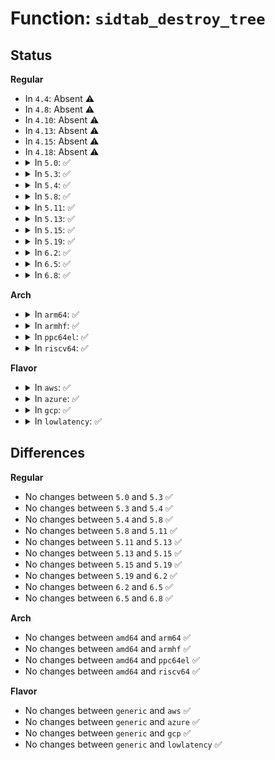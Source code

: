 # Function: <code>sidtab_destroy_tree</code>

## Status
<b>Regular</b>
<ul>
<li>
In <code>4.4</code>: Absent ⚠️
</li>
<li>
In <code>4.8</code>: Absent ⚠️
</li>
<li>
In <code>4.10</code>: Absent ⚠️
</li>
<li>
In <code>4.13</code>: Absent ⚠️
</li>
<li>
In <code>4.15</code>: Absent ⚠️
</li>
<li>
In <code>4.18</code>: Absent ⚠️
</li>
<li>
<details>
<summary>In <code>5.0</code>: ✅</summary>

```c
void sidtab_destroy_tree(union sidtab_entry_inner entry, u32 level);
```

**Collision:** Unique Static

**Inline:** No

**Transformation:** False

**Instances:**

```
In security/selinux/ss/sidtab.c (ffffffff81423c60)
Location: security/selinux/ss/sidtab.c:457
Inline: False
Direct callers:
  - security/selinux/ss/sidtab.c:sidtab_destroy
  - security/selinux/ss/sidtab.c:sidtab_destroy_tree
```
**Symbols:**

```
ffffffff81423c60-ffffffff81423d3a: sidtab_destroy_tree (STB_LOCAL)
```
</details>
</li>
<li>
<details>
<summary>In <code>5.3</code>: ✅</summary>

```c
void sidtab_destroy_tree(union sidtab_entry_inner entry, u32 level);
```

**Collision:** Unique Static

**Inline:** No

**Transformation:** False

**Instances:**

```
In security/selinux/ss/sidtab.c (ffffffff814517c0)
Location: security/selinux/ss/sidtab.c:462
Inline: False
Direct callers:
  - security/selinux/ss/sidtab.c:sidtab_destroy
  - security/selinux/ss/sidtab.c:sidtab_destroy_tree
```
**Symbols:**

```
ffffffff814517c0-ffffffff81451895: sidtab_destroy_tree (STB_LOCAL)
```
</details>
</li>
<li>
<details>
<summary>In <code>5.4</code>: ✅</summary>

```c
void sidtab_destroy_tree(union sidtab_entry_inner entry, u32 level);
```

**Collision:** Unique Static

**Inline:** No

**Transformation:** False

**Instances:**

```
In security/selinux/ss/sidtab.c (ffffffff8146b5a0)
Location: security/selinux/ss/sidtab.c:456
Inline: False
Direct callers:
  - security/selinux/ss/sidtab.c:sidtab_destroy
  - security/selinux/ss/sidtab.c:sidtab_destroy_tree
```
**Symbols:**

```
ffffffff8146b5a0-ffffffff8146b675: sidtab_destroy_tree (STB_LOCAL)
```
</details>
</li>
<li>
<details>
<summary>In <code>5.8</code>: ✅</summary>

```c
void sidtab_destroy_tree(union sidtab_entry_inner entry, u32 level);
```

**Collision:** Unique Static

**Inline:** No

**Transformation:** False

**Instances:**

```
In security/selinux/ss/sidtab.c (ffffffff814bfd90)
Location: security/selinux/ss/sidtab.c:475
Inline: False
Direct callers:
  - security/selinux/ss/sidtab.c:sidtab_destroy
  - security/selinux/ss/sidtab.c:sidtab_destroy_tree
```
**Symbols:**

```
ffffffff814bfd90-ffffffff814bfe84: sidtab_destroy_tree (STB_LOCAL)
```
</details>
</li>
<li>
<details>
<summary>In <code>5.11</code>: ✅</summary>

```c
void sidtab_destroy_tree(union sidtab_entry_inner entry, u32 level);
```

**Collision:** Unique Static

**Inline:** No

**Transformation:** False

**Instances:**

```
In security/selinux/ss/sidtab.c (ffffffff814dd7f0)
Location: security/selinux/ss/sidtab.c:485
Inline: False
Direct callers:
  - security/selinux/ss/sidtab.c:sidtab_destroy
  - security/selinux/ss/sidtab.c:sidtab_destroy_tree
```
**Symbols:**

```
ffffffff814dd7f0-ffffffff814dd8e4: sidtab_destroy_tree (STB_LOCAL)
```
</details>
</li>
<li>
<details>
<summary>In <code>5.13</code>: ✅</summary>

```c
void sidtab_destroy_tree(union sidtab_entry_inner entry, u32 level);
```

**Collision:** Unique Static

**Inline:** No

**Transformation:** False

**Instances:**

```
In security/selinux/ss/sidtab.c (ffffffff814e4160)
Location: security/selinux/ss/sidtab.c:506
Inline: False
Direct callers:
  - security/selinux/ss/sidtab.c:sidtab_destroy
  - security/selinux/ss/sidtab.c:sidtab_destroy_tree
```
**Symbols:**

```
ffffffff814e4160-ffffffff814e4254: sidtab_destroy_tree (STB_LOCAL)
```
</details>
</li>
<li>
<details>
<summary>In <code>5.15</code>: ✅</summary>

```c
void sidtab_destroy_tree(union sidtab_entry_inner entry, u32 level);
```

**Collision:** Unique Static

**Inline:** No

**Transformation:** False

**Instances:**

```
In security/selinux/ss/sidtab.c (ffffffff8153d580)
Location: security/selinux/ss/sidtab.c:506
Inline: False
Direct callers:
  - security/selinux/ss/sidtab.c:sidtab_destroy
  - security/selinux/ss/sidtab.c:sidtab_destroy_tree
```
**Symbols:**

```
ffffffff8153d580-ffffffff8153d674: sidtab_destroy_tree (STB_LOCAL)
```
</details>
</li>
<li>
<details>
<summary>In <code>5.19</code>: ✅</summary>

```c
void sidtab_destroy_tree(union sidtab_entry_inner entry, u32 level);
```

**Collision:** Unique Static

**Inline:** No

**Transformation:** False

**Instances:**

```
In security/selinux/ss/sidtab.c (ffffffff815d4ed0)
Location: security/selinux/ss/sidtab.c:506
Inline: False
Direct callers:
  - security/selinux/ss/sidtab.c:sidtab_destroy
  - security/selinux/ss/sidtab.c:sidtab_destroy_tree
```
**Symbols:**

```
ffffffff815d4ed0-ffffffff815d4fcc: sidtab_destroy_tree (STB_LOCAL)
```
</details>
</li>
<li>
<details>
<summary>In <code>6.2</code>: ✅</summary>

```c
void sidtab_destroy_tree(union sidtab_entry_inner entry, u32 level);
```

**Collision:** Unique Static

**Inline:** No

**Transformation:** False

**Instances:**

```
In security/selinux/ss/sidtab.c (ffffffff816830b0)
Location: security/selinux/ss/sidtab.c:511
Inline: False
Direct callers:
  - security/selinux/ss/sidtab.c:sidtab_destroy
  - security/selinux/ss/sidtab.c:sidtab_destroy_tree
```
**Symbols:**

```
ffffffff816830b0-ffffffff816831ac: sidtab_destroy_tree (STB_LOCAL)
```
</details>
</li>
<li>
<details>
<summary>In <code>6.5</code>: ✅</summary>

```c
void sidtab_destroy_tree(union sidtab_entry_inner entry, u32 level);
```

**Collision:** Unique Static

**Inline:** No

**Transformation:** False

**Instances:**

```
In security/selinux/ss/sidtab.c (ffffffff816bb230)
Location: security/selinux/ss/sidtab.c:511
Inline: False
Direct callers:
  - security/selinux/ss/sidtab.c:sidtab_destroy
  - security/selinux/ss/sidtab.c:sidtab_destroy_tree
```
**Symbols:**

```
ffffffff816bb230-ffffffff816bb36d: sidtab_destroy_tree (STB_LOCAL)
```
</details>
</li>
<li>
<details>
<summary>In <code>6.8</code>: ✅</summary>

```c
void sidtab_destroy_tree(union sidtab_entry_inner entry, u32 level);
```

**Collision:** Unique Static

**Inline:** No

**Transformation:** False

**Instances:**

```
In security/selinux/ss/sidtab.c (ffffffff816f7c30)
Location: security/selinux/ss/sidtab.c:511
Inline: False
Direct callers:
  - security/selinux/ss/sidtab.c:sidtab_destroy
  - security/selinux/ss/sidtab.c:sidtab_destroy_tree
```
**Symbols:**

```
ffffffff816f7c30-ffffffff816f7d6d: sidtab_destroy_tree (STB_LOCAL)
```
</details>
</li>
</ul>
<b>Arch</b>
<ul>
<li>
<details>
<summary>In <code>arm64</code>: ✅</summary>

```c
void sidtab_destroy_tree(union sidtab_entry_inner entry, u32 level);
```

**Collision:** Unique Static

**Inline:** No

**Transformation:** False

**Instances:**

```
In security/selinux/ss/sidtab.c (ffff80001055a800)
Location: security/selinux/ss/sidtab.c:456
Inline: False
Direct callers:
  - security/selinux/ss/sidtab.c:sidtab_destroy
  - security/selinux/ss/sidtab.c:sidtab_destroy_tree
```
**Symbols:**

```
ffff80001055a800-ffff80001055a8c0: sidtab_destroy_tree (STB_LOCAL)
```
</details>
</li>
<li>
<details>
<summary>In <code>armhf</code>: ✅</summary>

```c
void sidtab_destroy_tree(union sidtab_entry_inner entry, u32 level);
```

**Collision:** Unique Static

**Inline:** No

**Transformation:** False

**Instances:**

```
In security/selinux/ss/sidtab.c (c070f028)
Location: security/selinux/ss/sidtab.c:456
Inline: False
Direct callers:
  - security/selinux/ss/sidtab.c:sidtab_destroy
  - security/selinux/ss/sidtab.c:sidtab_destroy_tree
```
**Symbols:**

```
c070f028-c070f0e8: sidtab_destroy_tree (STB_LOCAL)
```
</details>
</li>
<li>
<details>
<summary>In <code>ppc64el</code>: ✅</summary>

```c
void sidtab_destroy_tree(union sidtab_entry_inner entry, u32 level);
```

**Collision:** Unique Static

**Inline:** No

**Transformation:** False

**Instances:**

```
In security/selinux/ss/sidtab.c (c0000000006b8b30)
Location: security/selinux/ss/sidtab.c:456
Inline: False
Direct callers:
  - security/selinux/ss/sidtab.c:sidtab_destroy
  - security/selinux/ss/sidtab.c:sidtab_destroy_tree
```
**Symbols:**

```
c0000000006b8b30-c0000000006b8ca0: sidtab_destroy_tree (STB_LOCAL)
```
</details>
</li>
<li>
<details>
<summary>In <code>riscv64</code>: ✅</summary>

```c
void sidtab_destroy_tree(union sidtab_entry_inner entry, u32 level);
```

**Collision:** Unique Static

**Inline:** No

**Transformation:** False

**Instances:**

```
In security/selinux/ss/sidtab.c (ffffffe0003b141c)
Location: security/selinux/ss/sidtab.c:456
Inline: False
Direct callers:
  - security/selinux/ss/sidtab.c:sidtab_destroy
  - security/selinux/ss/sidtab.c:sidtab_destroy_tree
```
**Symbols:**

```
ffffffe0003b141c-ffffffe0003b14e8: sidtab_destroy_tree (STB_LOCAL)
```
</details>
</li>
</ul>
<b>Flavor</b>
<ul>
<li>
<details>
<summary>In <code>aws</code>: ✅</summary>

```c
void sidtab_destroy_tree(union sidtab_entry_inner entry, u32 level);
```

**Collision:** Unique Static

**Inline:** No

**Transformation:** False

**Instances:**

```
In security/selinux/ss/sidtab.c (ffffffff81463b80)
Location: security/selinux/ss/sidtab.c:456
Inline: False
Direct callers:
  - security/selinux/ss/sidtab.c:sidtab_destroy
  - security/selinux/ss/sidtab.c:sidtab_destroy_tree
```
**Symbols:**

```
ffffffff81463b80-ffffffff81463c55: sidtab_destroy_tree (STB_LOCAL)
```
</details>
</li>
<li>
<details>
<summary>In <code>azure</code>: ✅</summary>

```c
void sidtab_destroy_tree(union sidtab_entry_inner entry, u32 level);
```

**Collision:** Unique Static

**Inline:** No

**Transformation:** False

**Instances:**

```
In security/selinux/ss/sidtab.c (ffffffff814545b0)
Location: security/selinux/ss/sidtab.c:456
Inline: False
Direct callers:
  - security/selinux/ss/sidtab.c:sidtab_destroy
  - security/selinux/ss/sidtab.c:sidtab_destroy_tree
```
**Symbols:**

```
ffffffff814545b0-ffffffff81454685: sidtab_destroy_tree (STB_LOCAL)
```
</details>
</li>
<li>
<details>
<summary>In <code>gcp</code>: ✅</summary>

```c
void sidtab_destroy_tree(union sidtab_entry_inner entry, u32 level);
```

**Collision:** Unique Static

**Inline:** No

**Transformation:** False

**Instances:**

```
In security/selinux/ss/sidtab.c (ffffffff8145fc20)
Location: security/selinux/ss/sidtab.c:456
Inline: False
Direct callers:
  - security/selinux/ss/sidtab.c:sidtab_destroy
  - security/selinux/ss/sidtab.c:sidtab_destroy_tree
```
**Symbols:**

```
ffffffff8145fc20-ffffffff8145fcf5: sidtab_destroy_tree (STB_LOCAL)
```
</details>
</li>
<li>
<details>
<summary>In <code>lowlatency</code>: ✅</summary>

```c
void sidtab_destroy_tree(union sidtab_entry_inner entry, u32 level);
```

**Collision:** Unique Static

**Inline:** No

**Transformation:** False

**Instances:**

```
In security/selinux/ss/sidtab.c (ffffffff81477430)
Location: security/selinux/ss/sidtab.c:456
Inline: False
Direct callers:
  - security/selinux/ss/sidtab.c:sidtab_destroy
  - security/selinux/ss/sidtab.c:sidtab_destroy_tree
```
**Symbols:**

```
ffffffff81477430-ffffffff81477505: sidtab_destroy_tree (STB_LOCAL)
```
</details>
</li>
</ul>

## Differences
<b>Regular</b>
<ul>
<li>
No changes between <code>5.0</code> and <code>5.3</code> ✅
</li>
<li>
No changes between <code>5.3</code> and <code>5.4</code> ✅
</li>
<li>
No changes between <code>5.4</code> and <code>5.8</code> ✅
</li>
<li>
No changes between <code>5.8</code> and <code>5.11</code> ✅
</li>
<li>
No changes between <code>5.11</code> and <code>5.13</code> ✅
</li>
<li>
No changes between <code>5.13</code> and <code>5.15</code> ✅
</li>
<li>
No changes between <code>5.15</code> and <code>5.19</code> ✅
</li>
<li>
No changes between <code>5.19</code> and <code>6.2</code> ✅
</li>
<li>
No changes between <code>6.2</code> and <code>6.5</code> ✅
</li>
<li>
No changes between <code>6.5</code> and <code>6.8</code> ✅
</li>
</ul>
<b>Arch</b>
<ul>
<li>
No changes between <code>amd64</code> and <code>arm64</code> ✅
</li>
<li>
No changes between <code>amd64</code> and <code>armhf</code> ✅
</li>
<li>
No changes between <code>amd64</code> and <code>ppc64el</code> ✅
</li>
<li>
No changes between <code>amd64</code> and <code>riscv64</code> ✅
</li>
</ul>
<b>Flavor</b>
<ul>
<li>
No changes between <code>generic</code> and <code>aws</code> ✅
</li>
<li>
No changes between <code>generic</code> and <code>azure</code> ✅
</li>
<li>
No changes between <code>generic</code> and <code>gcp</code> ✅
</li>
<li>
No changes between <code>generic</code> and <code>lowlatency</code> ✅
</li>
</ul>
